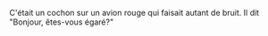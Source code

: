 C'était un cochon sur un avion rouge qui faisait autant de bruit. 
Il dit "Bonjour, êtes-vous égaré?"

